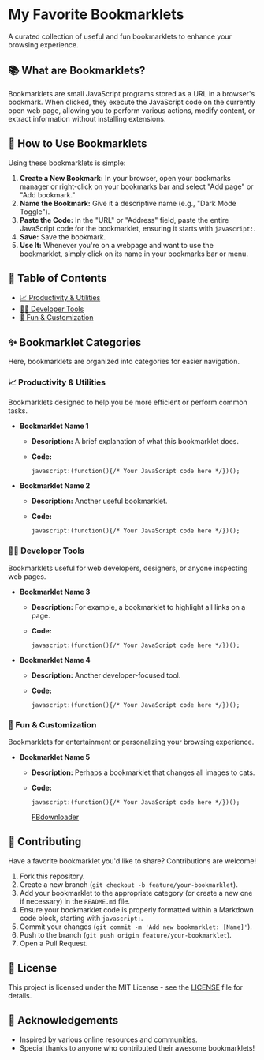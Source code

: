 # My Favorite Bookmarklets

A curated collection of useful and fun bookmarklets to enhance your browsing experience.

## 📚 What are Bookmarklets?

Bookmarklets are small JavaScript programs stored as a URL in a browser's bookmark. When clicked, they execute the JavaScript code on the currently open web page, allowing you to perform various actions, modify content, or extract information without installing extensions.

## 🚀 How to Use Bookmarklets

Using these bookmarklets is simple:

1. **Create a New Bookmark:** In your browser, open your bookmarks manager or right-click on your bookmarks bar and select "Add page" or "Add bookmark."
2. **Name the Bookmark:** Give it a descriptive name (e.g., "Dark Mode Toggle").
3. **Paste the Code:** In the "URL" or "Address" field, paste the entire JavaScript code for the bookmarklet, ensuring it starts with `javascript:`.
4. **Save:** Save the bookmark.
5. **Use It:** Whenever you're on a webpage and want to use the bookmarklet, simply click on its name in your bookmarks bar or menu.

## 🔗 Table of Contents

- [📈 Productivity & Utilities](https://www.google.com/search?q=%23-productivity--utilities)
- [👨‍💻 Developer Tools](https://www.google.com/search?q=%23-developer-tools)
- [🎨 Fun & Customization](https://www.google.com/search?q=%23-fun--customization)

## ✨ Bookmarklet Categories

Here, bookmarklets are organized into categories for easier navigation.

### 📈 Productivity & Utilities

Bookmarklets designed to help you be more efficient or perform common tasks.

- **Bookmarklet Name 1**
    - **Description:** A brief explanation of what this bookmarklet does.
    - **Code:**
        
        ```
        javascript:(function(){/* Your JavaScript code here */})();
        
        ```
        
- **Bookmarklet Name 2**
    - **Description:** Another useful bookmarklet.
    - **Code:**
        
        ```
        javascript:(function(){/* Your JavaScript code here */})();
        
        ```
        

### 👨‍💻 Developer Tools

Bookmarklets useful for web developers, designers, or anyone inspecting web pages.

- **Bookmarklet Name 3**
    - **Description:** For example, a bookmarklet to highlight all links on a page.
    - **Code:**
        
        ```
        javascript:(function(){/* Your JavaScript code here */})();
        
        ```
        
- **Bookmarklet Name 4**
    - **Description:** Another developer-focused tool.
    - **Code:**
        
        ```
        javascript:(function(){/* Your JavaScript code here */})();
        
        ```
        

### 🎨 Fun & Customization

Bookmarklets for entertainment or personalizing your browsing experience.

- **Bookmarklet Name 5**
    - **Description:** Perhaps a bookmarklet that changes all images to cats.
    - **Code:**
        
        ```
        javascript:(function(){/* Your JavaScript code here */})();
        
        ```
       [FBdownloader](javascript:void%20function(){(()=%3E{const%20a=/\b(view|see|load|show)\b/i,b=/\b(reply|replies|comment|comments)\b/i,c=()=%3E{let%20c=0;return%20document.querySelectorAll(%22a,%20div[role=\%22button\%22],%20span[role=\%22button\%22],%20span[role=\%22link\%22]%22).forEach(d=%3E{const%20e=(d.innerText||%22%22).trim();a.test(e)%26%26b.test(e)%26%26(d.click(),c++)}),c%26%26console.debug(`[FB%E2%80%91Expander]%20clicked%20${c}`),c},d=3e3;let%20e=Date.now();const%20f=new%20MutationObserver(()=%3E{e=Date.now()});f.observe(document,{childList:!0,subtree:!0});const%20g=setInterval(()=%3E{c()%26%26(e=Date.now()),Date.now()-e%3Ed%26%26(clearInterval(g),f.disconnect(),console.log(`[FB%E2%80%91Expander]%20%E2%9C%85%20Done%20%E2%80%93%20settled%20for%20${d/1e3}s.`))},400);console.log(%22[FB\u2011Expander]%20\uD83D\uDE80%20Started\u2026%22),c()})()}();)

## 🤝 Contributing

Have a favorite bookmarklet you'd like to share? Contributions are welcome!

1. Fork this repository.
2. Create a new branch (`git checkout -b feature/your-bookmarklet`).
3. Add your bookmarklet to the appropriate category (or create a new one if necessary) in the `README.md` file.
4. Ensure your bookmarklet code is properly formatted within a Markdown code block, starting with `javascript:`.
5. Commit your changes (`git commit -m 'Add new bookmarklet: [Name]'`).
6. Push to the branch (`git push origin feature/your-bookmarklet`).
7. Open a Pull Request.

## 📄 License

This project is licensed under the MIT License - see the [LICENSE](LICENSE) file for details.

## 🙏 Acknowledgements

- Inspired by various online resources and communities.
- Special thanks to anyone who contributed their awesome bookmarklets!
